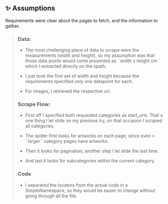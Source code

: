 ## ✨ Assumptions

Requirements were clear about the pages to fetch, and the information to gather.

> ### Data:
>* The most challenging piece of data to scrape were the measurements (width and height), so my assumption was that those data points would come presented as ¨width x height cm¨ which I extracted directly on the xpath.
>
>
> * I just took the first set of width and height because the requirements specified only one datapoint for each.
>
>
> * For images, I retrieved the respective url.
>
>### Scrape Flow:
>* First off I specified both requested categories as start_urls. That´s one thing I let slide on my previous try, on that occasion I scraped all categories.
>
>
> * The spider first looks for artworks on each page, since even
    > ¨larger¨ category pages have artworks.
>
>
> * Then it looks for pagination, another step I let slide the last time.
>
>
> * And last it looks for subcategories within the current category.
>
> ### Code
> * I separated the locators from the actual code in a SimpleNamespace, so they would be easier to change without 
> going through all the file.
> 

